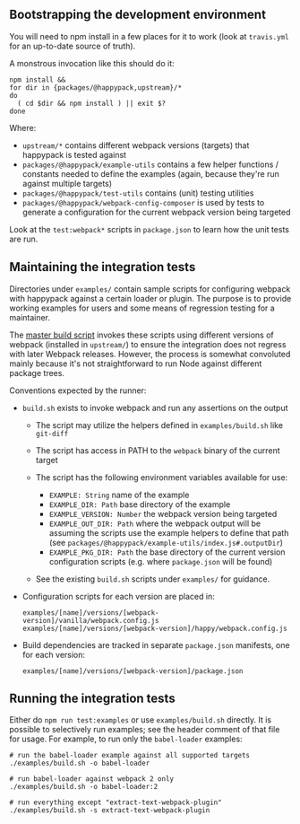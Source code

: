 ## Bootstrapping the development environment

You will need to npm install in a few places for it to work (look at 
`travis.yml` for an up-to-date source of truth).

A monstrous invocation like this should do it:

```shell
npm install &&
for dir in {packages/@happypack,upstream}/*
do
  ( cd $dir && npm install ) || exit $?
done
```

Where:

- `upstream/*` contains different webpack versions (targets) that happypack is 
  tested against
- `packages/@happypack/example-utils` contains a few helper functions / 
  constants needed to define the examples (again, because they're run against 
  multiple targets)
- `packages/@happypack/test-utils` contains (unit) testing utilities
- `packages/@happypack/webpack-config-composer` is used by tests to generate a 
  configuration for the current webpack version being targeted

Look at the `test:webpack*` scripts in `package.json` to learn how the unit 
tests are run.

## Maintaining the integration tests

Directories under `examples/` contain sample scripts for configuring webpack
with happypack against a certain loader or plugin. The purpose is to provide
working examples for users and some means of regression testing for a 
maintainer.

The [master build script][example-runner] invokes these scripts using different
versions of webpack (installed in `upstream/`) to ensure the integration does 
not regress with later Webpack releases. However, the process is somewhat 
convoluted mainly because it's not straightforward to run Node against 
different package trees.

Conventions expected by the runner:

- `build.sh` exists to invoke webpack and run any assertions on the output

  + The script may utilize the helpers defined in `examples/build.sh` like
    `git-diff`

  + The script has access in PATH to the `webpack` binary of the current target
  + The script has the following environment variables available for use:
  
    * `EXAMPLE: String` name of the example
    * `EXAMPLE_DIR: Path` base directory of the example
    * `EXAMPLE_VERSION: Number` the webpack version being targeted
    * `EXAMPLE_OUT_DIR: Path` where the webpack output will be assuming
      the scripts use the example helpers to define that path (see 
      `packages/@happypack/example-utils/index.js#.outputDir`)
    * `EXAMPLE_PKG_DIR: Path` the base directory of the current version
      configuration scripts (e.g. where `package.json` will be found)

  + See the existing `build.sh` scripts under `examples/` for guidance.

- Configuration scripts for each version are placed in:
      
      examples/[name]/versions/[webpack-version]/vanilla/webpack.config.js
      examples/[name]/versions/[webpack-version]/happy/webpack.config.js

- Build dependencies are tracked in separate `package.json` manifests, one for 
  each version:

      examples/[name]/versions/[webpack-version]/package.json

## Running the integration tests

Either do `npm run test:examples` or use `examples/build.sh` directly. It is
possible to selectively run examples; see the header comment of that file for
usage. For example, to run only the `babel-loader` examples:

```shell
# run the babel-loader example against all supported targets
./examples/build.sh -o babel-loader

# run babel-loader against webpack 2 only
./examples/build.sh -o babel-loader:2

# run everything except "extract-text-webpack-plugin"
./examples/build.sh -s extract-text-webpack-plugin 
```

[example-runner]: examples/build-all.sh
